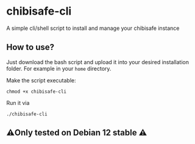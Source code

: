 # chibisafe-cli
A simple cli/shell script to install and manage your chibisafe instance

## How to use?
Just download the bash script and upload it into your desired installation folder.
For example in your `home` directory.

Make the script executable:
```
chmod +x chibisafe-cli
```

Run it via 
```
./chibisafe-cli
```

## ⚠️Only tested on Debian 12 stable ⚠️
